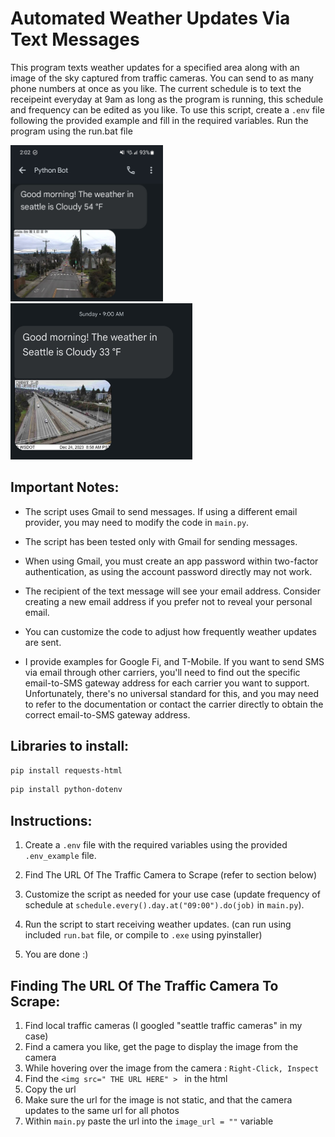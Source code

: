 
# Automated Weather Updates Via Text Messages

This program texts weather updates for a specified area along with an image of the sky captured from traffic cameras.
You can send to as many phone numbers at once as you like.
The current schedule is to text the receipeint everyday at 9am as long as the program is running, this schedule and frequency can be edited as you like.
To use this script, create a `.env` file following the provided example and fill in the required variables. Run the program using the run.bat file

<p float="left">
  <img src="/assets/example1.jpg?raw=true" height="250">
 <img src="/assets/example2.jpg?raw=true" height="250">
</p>



## Important Notes:

- The script uses Gmail to send messages. If using a different email provider, you may need to modify the code in `main.py`.
  
- The script has been tested only with Gmail for sending messages.

- When using Gmail, you must create an app password within two-factor authentication, as using the account password directly may not work.

- The recipient of the text message will see your email address. Consider creating a new email address if you prefer not to reveal your personal email.

- You can customize the code to adjust how frequently weather updates are sent.

- I provide examples for Google Fi, and T-Mobile. If you want to send SMS via email through other carriers, you'll need to find out the specific email-to-SMS gateway address for each carrier you want to support. Unfortunately, there's no universal standard for this, and you may need to refer to the documentation or contact the carrier directly to obtain the correct email-to-SMS gateway address.

##  Libraries to install:

```bash
pip install requests-html
```
```bash
pip install python-dotenv
```

## Instructions:

1. Create a `.env` file with the required variables using the provided `.env_example` file.

2. Find The URL Of The Traffic Camera to Scrape (refer to section below)

3. Customize the script as needed for your use case (update frequency of schedule at `schedule.every().day.at("09:00").do(job)` in `main.py`).

4. Run the script to start receiving weather updates. (can run using included `run.bat` file, or compile to `.exe` using pyinstaller)

5. You are done :) 

## Finding The URL Of The Traffic Camera To Scrape:
1. Find local traffic cameras (I googled "seattle traffic cameras" in my case)
2. Find a camera you like, get the page to display the image from the camera
4. While hovering over the image from the camera : `Right-Click, Inspect` 
5. Find the `<img src=" THE URL HERE" > `  in the html
6. Copy the url
7. Make sure the url for the image is not static, and that the camera updates to the same url for all photos
8. Within `main.py` paste the url into the `image_url = ""` variable



